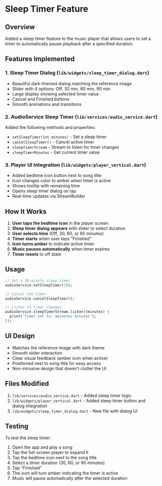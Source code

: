 # Sleep Timer Feature

## Overview
Added a sleep timer feature to the music player that allows users to set a timer to automatically pause playback after a specified duration.

## Features Implemented

### 1. Sleep Timer Dialog (`lib/widgets/sleep_timer_dialog.dart`)
- Beautiful dark-themed dialog matching the reference image
- Slider with 4 options: Off, 30 min, 60 min, 90 min
- Large display showing selected timer value
- Cancel and Finished buttons
- Smooth animations and transitions

### 2. AudioService Sleep Timer (`lib/services/audio_service.dart`)
Added the following methods and properties:
- `setSleepTimer(int minutes)` - Set a sleep timer
- `cancelSleepTimer()` - Cancel active timer
- `sleepTimerStream` - Stream to listen for timer changes
- `sleepTimerMinutes` - Get current timer value

### 3. Player UI Integration (`lib/widgets/player_vertical.dart`)
- Added bedtime icon button next to song title
- Icon changes color to amber when timer is active
- Shows tooltip with remaining time
- Opens sleep timer dialog on tap
- Real-time updates via StreamBuilder

## How It Works

1. **User taps the bedtime icon** in the player screen
2. **Sleep timer dialog appears** with slider to select duration
3. **User selects time** (Off, 30, 60, or 90 minutes)
4. **Timer starts** when user taps "Finished"
5. **Icon turns amber** to indicate active timer
6. **Music pauses automatically** when timer expires
7. **Timer resets** to off state

## Usage

```dart
// Set a 30-minute sleep timer
audioService.setSleepTimer(30);

// Cancel the timer
audioService.cancelSleepTimer();

// Listen to timer changes
audioService.sleepTimerStream.listen((minutes) {
  print('Timer set to: $minutes minutes');
});
```

## UI Design
- Matches the reference image with dark theme
- Smooth slider interaction
- Clear visual feedback (amber icon when active)
- Positioned next to song title for easy access
- Non-intrusive design that doesn't clutter the UI

## Files Modified
1. `lib/services/audio_service.dart` - Added sleep timer logic
2. `lib/widgets/player_vertical.dart` - Added sleep timer button and dialog integration
3. `lib/widgets/sleep_timer_dialog.dart` - New file with dialog UI

## Testing
To test the sleep timer:
1. Open the app and play a song
2. Tap the full-screen player to expand it
3. Tap the bedtime icon next to the song title
4. Select a timer duration (30, 60, or 90 minutes)
5. Tap "Finished"
6. The icon will turn amber indicating the timer is active
7. Music will pause automatically after the selected duration
